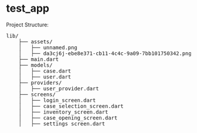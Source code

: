 
# test_app

Project Structure:

<pre>
lib/
    ├── assets/
    │   ├── unnamed.png
    │   ├── da3cj6j-ebe8e371-cb11-4c4c-9a09-7bb101750342.png
    ├── main.dart
    ├── models/
    │   ├── case.dart
    │   ├── user.dart
    ├── providers/
    │   ├── user_provider.dart
    ├── screens/
    │   ├── login_screen.dart
    │   ├── case_selection_screen.dart
    │   ├── inventory_screen.dart
    │   ├── case_opening_screen.dart
    │   ├── settings_screen.dart
</pre>
